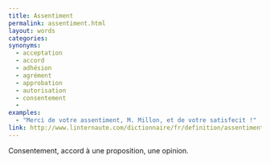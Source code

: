 ```yaml
---
title: Assentiment
permalink: assentiment.html
layout: words
categories:
synonyms:
  - acceptation
  - accord
  - adhésion
  - agrément
  - approbation
  - autorisation
  - consentement
  - 
examples:
  - "Merci de votre assentiment, M. Millon, et de votre satisfecit !"
link: http://www.linternaute.com/dictionnaire/fr/definition/assentiment/
---
```


Consentement, accord à une proposition, une opinion.
